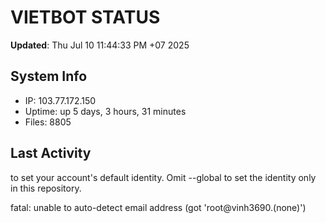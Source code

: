# VIETBOT STATUS
**Updated**: Thu Jul 10 11:44:33 PM +07 2025

## System Info
- IP: 103.77.172.150
- Uptime: up 5 days, 3 hours, 31 minutes
- Files: 8805

## Last Activity

to set your account's default identity.
Omit --global to set the identity only in this repository.

fatal: unable to auto-detect email address (got 'root@vinh3690.(none)')
